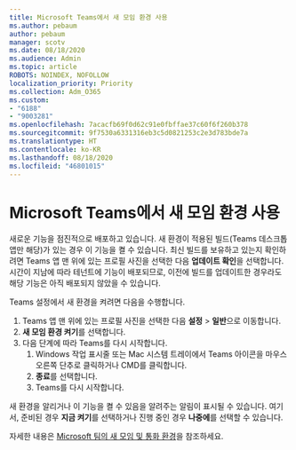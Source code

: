 ```yaml
---
title: Microsoft Teams에서 새 모임 환경 사용
ms.author: pebaum
author: pebaum
manager: scotv
ms.date: 08/18/2020
ms.audience: Admin
ms.topic: article
ROBOTS: NOINDEX, NOFOLLOW
localization_priority: Priority
ms.collection: Adm_O365
ms.custom:
- "6188"
- "9003281"
ms.openlocfilehash: 7acacfb69f0d62c91e0fbffae37c60f6f260b378
ms.sourcegitcommit: 9f7530a6331316eb3c5d0821253c2e3d783bde7a
ms.translationtype: HT
ms.contentlocale: ko-KR
ms.lasthandoff: 08/18/2020
ms.locfileid: "46801015"
---
```

# <a name="enable-the-new-meeting-experience-in-microsoft-teams"></a>Microsoft Teams에서 새 모임 환경 사용

새로운 기능을 점진적으로 배포하고 있습니다. 새 환경이 적용된 빌드(Teams 데스크톱 앱만 해당)가 있는 경우 이 기능을 켤 수 있습니다. 최신 빌드를 보유하고 있는지 확인하려면 Teams 앱 맨 위에 있는 프로필 사진을 선택한 다음 **업데이트 확인**을 선택합니다. 시간이 지남에 따라 테넌트에 기능이 배포되므로, 이전에 빌드를 업데이트한 경우라도 해당 기능은 아직 배포되지 않았을 수 있습니다.  

Teams 설정에서 새 환경을 켜려면 다음을 수행합니다.

1. Teams 앱 맨 위에 있는 프로필 사진을 선택한 다음 **설정** >  **일반**으로 이동합니다. 
2. **새 모임 환경 켜기**를 선택합니다.
3. 다음 단계에 따라 Teams를 다시 시작합니다.
    1. Windows 작업 표시줄 또는 Mac 시스템 트레이에서 Teams 아이콘을 마우스 오른쪽 단추로 클릭하거나 CMD를 클릭합니다.
    2. **종료**를 선택합니다.
    3. Teams를 다시 시작합니다.

새 환경을 알리거나 이 기능을 켤 수 있음을 알려주는 알림이 표시될 수 있습니다. 여기서, 준비된 경우 **지금 켜기**를 선택하거나 진행 중인 경우 **나중에**를 선택할 수 있습니다.  

자세한 내용은 [Microsoft 팀의 새 모임 및 통화 환경](https://techcommunity.microsoft.com/t5/microsoft-teams-blog/new-meeting-and-calling-experience-in-microsoft-teams/ba-p/1537581)을 참조하세요.